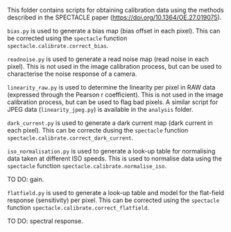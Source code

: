 This folder contains scripts for obtaining calibration data using the methods described in the SPECTACLE paper (https://doi.org/10.1364/OE.27.019075).

`bias.py` is used to generate a bias map (bias offset in each pixel). This can be corrected using the `spectacle` function `spectacle.calibrate.correct_bias`.

`readnoise.py` is used to generate a read noise map (read noise in each pixel). This is not used in the image calibration process, but can be used to characterise the noise response of a camera.

`linearity_raw.py` is used to determine the linearity per pixel in RAW data (expressed through the Pearson r coefficient). This is not used in the image calibration process, but can be used to flag bad pixels. A similar script for JPEG data (`linearity_jpeg.py`) is available in the `analysis` folder.

`dark_current.py` is used to generate a dark current map (dark current in each pixel). This can be correcte dusing the `spectacle` function `spectacle.calibrate.correct_dark_current`.

`iso_normalisation.py` is used to generate a look-up table for normalising data taken at different ISO speeds. This is used to normalise data using the `spectacle` function `spectacle.calibrate.normalise_iso`.

TO DO: gain.

`flatfield.py` is used to generate a look-up table and model for the flat-field response (sensitivity) per pixel. This can be corrected using the `spectacle` function `spectacle.calibrate.correct_flatfield`.

TO DO: spectral response.

